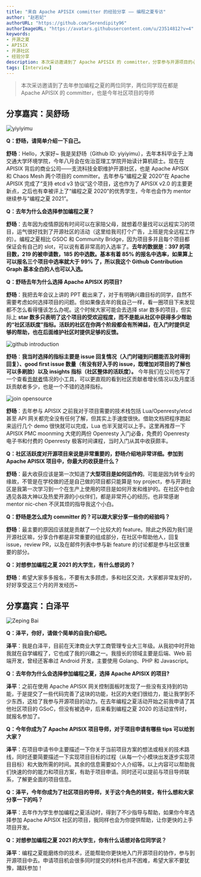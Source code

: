 ```yaml
---
title: "来自 Apache APISIX committer 的经验分享 —— 编程之夏专访"
author: "赵若妃"
authorURL: "https://github.com/Serendipity96"
authorImageURL: "https://avatars.githubusercontent.com/u/23514812?v=4"
keywords:
- 开源之夏
- APISIX
- 开源社区
- 经验分享
description: 本次采访邀请到了 Apache APISIX 的 committer，分享参与开源项目的心得体会
tags: [Interview]
---
```

> 本次采访邀请到了去年参加编程之夏的两位同学，两位同学现在都是 Apache APISIX 的 committer，也是今年社区项目的导师

<!--truncate-->

## 分享嘉宾：吴舒旸

![yiyiyimu](https://static.apiseven.com/202108/1636563944342-16238919-1fd0-4596-8078-0f6db398f983.png)

**Q：舒旸，请简单介绍一下自己。**

**舒旸**：Hello，大家好~ 我是吴舒旸（Github ID: yiyiyimu），去年本科毕业于上海交通大学环境学院，今年八月会在佐治亚理工学院开始读计算机硕士。现在在 APISIX 背后的商业公司——支流科技全职维护开源社区，也是 Apache APISIX 和 Chaos Mesh 两个项目的 committer。去年参与“编程之夏 2020”在 Apache APISIX 完成了“支持 etcd v3 协议”这个项目，这也作为了 APISIX v2.0 的主要更新点，之后也有幸被评上了“编程之夏 2020”的优秀学生，今年也会作为 mentor 继续参与“编程之夏 2021”。

**Q：去年为什么会选择参加编程之夏？**

**舒旸**：去年因为疫情原因有时间可以在家陪父母，就想着尽量找可以远程实习的项目，运气很好找到了开源社区的活动（这里给我司打个广告，上班是完全远程工作的）。编程之夏相比 GSOC 和 Community Bridge，因为项目多并且每个项目都保证会有自己的 slot，可以说有着非常高的入选率了。**去年的数据是：397 的项目数，219 的被申请数，185 的中选数。基本有着 85% 的报名中选率，如果算上可以报名三个项目中选率就大于 99% 了，所以我这个 Github Contribution Graph 基本全白的人也可以入选。**

**Q：舒旸去年为什么选择 Apache APISIX 的项目?**

**舒旸**：我把去年会议上讲的 PPT 截出来了，对于有明确兴趣目标的同学，自然不需要考虑如何选择项目的问题。但如果像去年的我自己一样，看一圈项目下来发现都不怎么看得懂该怎么办呢。这个时候大家可能会去选择 star 数多的项目，但实际上 **star 数多只表明了这个项目的受欢迎程度，而不是能从社区中获得多少帮助的“社区活跃度”指标。活跃的社区在你两个阶段都会有所裨益，在入门时提供足够的帮助，也在后面维护社区时提供足够的反馈。**

![github introduction](https://static.apiseven.com/202108/1636564013455-11826950-4712-40b1-903b-5cfb2cb19536.png)

**舒旸**：**我当时选择的指标主要是 issue 回复情况（入门时碰到问题能否及时得到回复）、good first issue 数量（有没有好入手的 issue，既增加对项目的了解也可以多刷脸）以及 insights 指标（社区整体的活跃度）。** 今年我们在公司也写了一个查看[贡献者](https://github.com/api7/contributor-graph)情况的小工具，可以更直观的看到社区贡献者增长情况以及月度活跃贡献者多少，也是一个不错的选择指标。

![join opensource](hhttps://static.apiseven.com/202108/1636564080145-87aa11ea-6f0c-4b91-b1fc-db958e160c9d.png)

**舒旸**：去年参与 APISIX 之前我对于项目需要的技术栈包括 Lua/Openresty/etcd 甚至 API 网关都完全没有任何了解，但其实上手速度很快。借助文档把程序跑起来运行几个 demo 很快就可以完成，Lua 也半天就可以上手。这里再推荐一下 APISIX PMC moonming 大佬的两份 Openresty 入门必备，免费的 Openresty 电子书和付费的 Openresty 极客时间课程，当时入门从其中收获颇丰。

**Q：社区活跃度对开源项目来说是非常重要的，舒旸介绍地非常详细。参加到 Apache APISIX 项目中，你最大的收获是什么？**

**舒旸**：最大收获应该是第一次知道了**大型项目是如何运作的**。可能是因为转专业的缘故，不管是在学校做的还是自己做的项目都只能算是 toy project，参与开源社区是我第一次学习到一个在生产上使用的项目是如何开发和维护的。在社区中也会遇见各路大神以及热爱开源的小伙伴们，都是非常开心的经历。也非常感谢 mentor nic-chen 不厌其烦的指导我这个小白。

**Q：舒旸是怎么成为 committer 的？可以跟大家分享一些你的经验吗？**

**舒旸**：最主要的原因应该就是贡献了一个比较大的 feature。除此之外因为我们是开源社区嘛，分享合作都是非常重要的组成部分，在社区中帮助他人，回复 issue，review PR，以及在邮件列表中参与新 feature 的讨论都是参与社区很重要的部分。

**Q：对想参加编程之夏 2021 的大学生，有什么想说的？**

**舒旸**：希望大家多多报名，不要有太多顾虑，多和社区交流，大家都非常友好的，好好享受这三个月的开发经历~

## 分享嘉宾：白泽平

![Zeping Bai](hhttps://static.apiseven.com/202108/1636564137662-f5369dfc-03e8-4c74-86c1-2ed392883a38.png)

**Q：泽平，你好，请做个简单的自我介绍吧。**

**泽平**：我是白泽平，目前在天津商业大学工商管理专业大三年级。从我初中时开始我就在自学编程了，它也成了我的兴趣之一。我擅长的领域主要是后端、Web 前端开发，曾经还客串过 Android 开发，主要使用 Golang、PHP 和 Javascript。

**Q：去年你为什么会选择参加编程之夏，选择 Apache APISIX 的项目?**

**泽平**：之前在使用 Apache APISIX 网关控制面板时发现了一些没有支持到的功能，于是提交了一些代码完善了这块的功能，社区的大佬们很给力，能让我学到不少东西，这给了我参与开源项目的动力。在去年编程之夏活动开始之前我申请了其他社区项目的 GSoC，但没有被选中，后来看到编程之夏 2020 的活动宣传时，就报名参加了。

**Q：今年你成为了 Apache APISIX 项目导师，对于项目申请有哪些 tips 可以给到大家？**

**泽平**：在项目申请书中主要描述一下你关于当前项目方案的想法或相关的技术路线，同时还要简要描述一下实现项目目标的过程（从每一个小模块出发逐步实现项目目标）和大致所需的时间。其余的信息需要如个人介绍等。以上内容可以帮助我们快速的你的能力和项目方案，有助于项目申请。同时还可以提前与项目导师联系，了解更全面的项目信息。

**Q：泽平，今年你成为了社区项目的导师，关于这个角色的转变，有什么想和大家分享一下的吗？**

**泽平**：去年作为学生参加编程之夏活动时，得到了不少指导与帮助，如果你今年选择参加 Apache  APISIX 社区的项目，我同样也会为你提供帮助，让你更快的上手项目开发。

**Q：对想参加编程之夏 2021 的大学生，你有什么话想对各位同学说？**

**泽平**：编程之夏能磨练你的技术，还能帮助你更快地入门开源项目的协作，参与到开源项目中去。申请项目机会很多同时提交的材料也并不困难，希望大家不要犹豫，踊跃参加！
